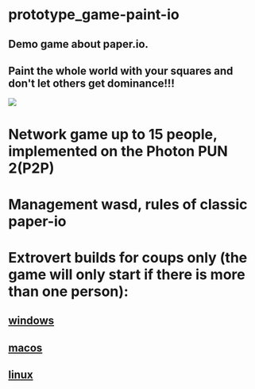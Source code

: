# prototype_game-paint-io

## Demo game about paper.io.
## Paint the whole world with your squares and don't let others get dominance!!!

![](https://github.com/CaptainKryga/prototype_game-paint-io/blob/main/git/logo.jpg)

# Network game up to 15 people, implemented on the Photon PUN 2(P2P)
# Management wasd, rules of classic paper-io
# Extrovert builds for coups only (the game will only start if there is more than one person):
## [windows](https://drive.google.com/file/d/1yiETPLUDRxSOOyHR1-43hVXDa6kGNkC4/view?usp=sharing)
## [macos](https://drive.google.com/file/d/1KhT7ReaVi8yWNdEo71ZIlNP8m_jtZ4pP/view?usp=sharing)
## [linux](https://drive.google.com/file/d/1yX1VmkJLHRDeSaINzbgvNaz20w39_Le-/view?usp=sharing)
